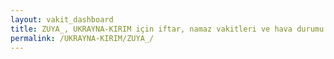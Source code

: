 ```yaml
---
layout: vakit_dashboard
title: ZUYA_, UKRAYNA-KIRIM için iftar, namaz vakitleri ve hava durumu - ilçe/eyalet seç
permalink: /UKRAYNA-KIRIM/ZUYA_/
---
```


<script type="text/javascript">
  var GLOBAL_COUNTRY = 'UKRAYNA-KIRIM';
  var GLOBAL_CITY = 'ZUYA_';
  var GLOBAL_STATE = '';
  var lat = 72;
  var lon = 21;
</script>
